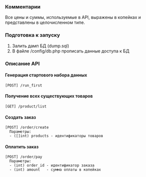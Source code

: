 ### Комментарии
Все цены и суммы, используемые в API, выражены в копейках и представлены в целочисленном типе.

### Подготовка к запуску

1. Залить дамп БД (dump.sql)
2. В файле /config/db.php прописать данные доступа к БД

### Описание API

#### Генерация стартового набора данных
```
[POST] /run_first
```

#### Получение всех существующих товаров
```
[GET] /product/list
```

#### Создать заказ
```
[POST] /order/create
  Параметры:
  - ([]int) products - идентификаторы товаров
```

#### Оплатить заказ
```
[POST] /order/pay
  Параметры:
  - (int) order_id - идентификатор заказа
  - (int) amount   - сумма оплаты в копейках
```